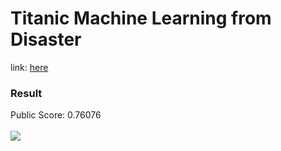 # Titanic Machine Learning from Disaster
link: [here](https://www.kaggle.com/c/titanic)
### Result
Public Score: 0.76076<br/><br/>
![](https://i.imgur.com/d3sgxlI.png)
